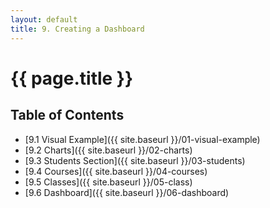 ```yaml
---
layout: default
title: 9. Creating a Dashboard
---
```


<h1 class="section-title">{{ page.title }}</h1>

<h2 class="toc-title">Table of Contents</h2>

- [9.1 Visual Example]({{ site.baseurl }}/01-visual-example)
- [9.2 Charts]({{ site.baseurl }}/02-charts)
- [9.3 Students Section]({{ site.baseurl }}/03-students)
- [9.4 Courses]({{ site.baseurl }}/04-courses)
- [9.5 Classes]({{ site.baseurl }}/05-class)
- [9.6 Dashboard]({{ site.baseurl }}/06-dashboard)

